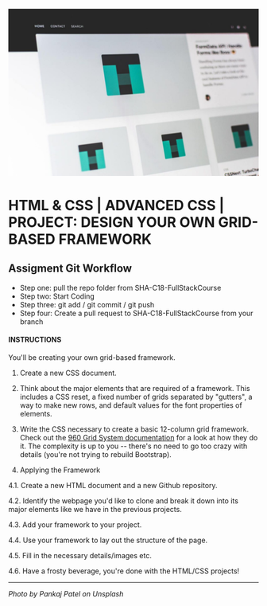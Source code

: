 ![](README.jpg)

# HTML & CSS | ADVANCED CSS | PROJECT: DESIGN YOUR OWN GRID-BASED FRAMEWORK

## Assigment Git Workflow

- Step one: pull the repo folder from SHA-C18-FullStackCourse
- Step two: Start Coding
- Step three: git add / git commit / git push
- Step four: Create a pull request to SHA-C18-FullStackCourse from your branch

#### INSTRUCTIONS

You'll be creating your own grid-based framework.

1. Create a new CSS document.

2. Think about the major elements that are required of a framework. This includes a CSS reset, a fixed number of grids separated by "gutters", a way to make new rows, and default values for the font properties of elements.

3. Write the CSS necessary to create a basic 12-column grid framework. Check out the [960 Grid System documentation](http://960.gs) for a look at how they do it. The complexity is up to you -- there's no need to go too crazy with details (you're not trying to rebuild Bootstrap).

4. Applying the Framework

4.1. Create a new HTML document and a new Github repository.

4.2. Identify the webpage you'd like to clone and break it down into its major elements like we have in the previous projects.

4.3. Add your framework to your project.

4.4. Use your framework to lay out the structure of the page.

4.5. Fill in the necessary details/images etc.

4.6. Have a frosty beverage, you're done with the HTML/CSS projects!

---

_Photo by Pankaj Patel on Unsplash_
